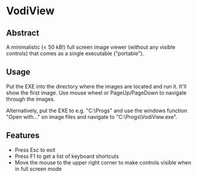 ﻿# VodiView

## Abstract

A minimalistic (< 50 kB!) full screen image viewer (without any visible controls) that comes as a single executable ("portable").

## Usage

Put the EXE into the directory where the images are located and run it. It'll show the first image. Use mouse wheel or PageUp/PageDown to navigate through the images.

Alternatively, put the EXE to e.g. "C:\Progs" and use the windows function "Open with..." on image files and navigate to "C:\Progs\VodiView.exe".

## Features

* Press Esc to exit
* Press F1 to get a list of keyboard shortcuts
* Move the mouse to the upper right corner to make controls visible when in full screen mode
